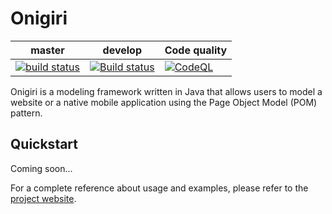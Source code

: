 Onigiri
=======

| master                                                                                                                                                                                        | develop                                                                                                                                                                                        | Code quality                                                                                                                                                                        |
|-----------------------------------------------------------------------------------------------------------------------------------------------------------------------------------------------|------------------------------------------------------------------------------------------------------------------------------------------------------------------------------------------------|-------------------------------------------------------------------------------------------------------------------------------------------------------------------------------------|
| [![build status](https://github.com/steromano87/onigiri/actions/workflows/maven-test.yaml/badge.svg?branch=master)](https://github.com/steromano87/onigiri/actions/workflows/maven-test.yaml) | [![Build status](https://github.com/steromano87/onigiri/actions/workflows/maven-test.yaml/badge.svg?branch=develop)](https://github.com/steromano87/onigiri/actions/workflows/maven-test.yaml) | [![CodeQL](https://github.com/steromano87/onigiri/actions/workflows/codeql-analysis.yaml/badge.svg)](https://github.com/steromano87/onigiri/actions/workflows/codeql-analysis.yaml) |

Onigiri is a modeling framework written in Java that allows users to model a website
or a native mobile application using the Page Object Model (POM) pattern.


Quickstart
----------

Coming soon...


For a complete reference about usage and examples, please refer to the
[project website](https://steromano87.github.io/onigiri/).
